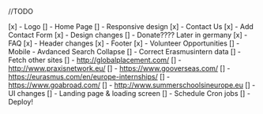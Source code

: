 //TODO

[x] - Logo
[] - Home Page
[] - Responsive design
[x] - Contact Us
    [x] - Add Contact Form
    [x] - Design changes
[] - Donate???? Later in germany
[x] - FAQ
[x] - Header changes
[x] - Footer
[x] - Volunteer Opportunities
[] - Mobile - Avdanced Search Collapse
[] - Correct Erasmusintern data
[] - Fetch other sites
    [] - http://globalplacement.com/
    [] - http://www.praxisnetwork.eu/
    [] - https://www.gooverseas.com/
    [] - https://eurasmus.com/en/europe-internships/
    [] - https://www.goabroad.com/
    [] - http://www.summerschoolsineurope.eu
[] - UI changes
[] - Landing page & loading screen
[] - Schedule Cron jobs
[] - Deploy!